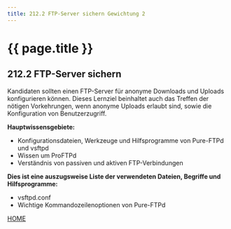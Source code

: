 ```yaml
---
title: 212.2 FTP-Server sichern Gewichtung 2
---
```


# {{ page.title }}

## 212.2 FTP-Server sichern

Kandidaten sollten einen FTP-Server für anonyme Downloads und Uploads konfigurieren können. Dieses Lernziel beinhaltet auch das Treffen der nötigen Vorkehrungen, wenn anonyme Uploads erlaubt sind, sowie die Konfiguration von Benutzerzugriff.

**Hauptwissensgebiete:**
-   Konfigurationsdateien, Werkzeuge und Hilfsprogramme von Pure-FTPd
    und vsftpd
-   Wissen um ProFTPd
-   Verständnis von passiven und aktiven FTP-Verbindungen

**Dies ist eine auszugsweise Liste der verwendeten Dateien, Begriffe und
Hilfsprogramme:**
-   vsftpd.conf
-   Wichtige Kommandozeilenoptionen von Pure-FTPd


[HOME](./)
